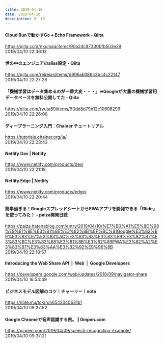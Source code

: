 ```yaml
---
title: 2019-04-10
date: 2019-04-10
description: B! 10
---
```


#### Cloud Runで動かすGo + Echo Framework - Qiita
https://qiita.com/nkumag/items/90a24c87330bfb503e29<br>
2019/04/10 22:36:13<br>


#### 世の中のエンジニアのalias設定 - Qiita
https://qiita.com/reireias/items/d906ab086c3bc4c22147<br>
2019/04/10 22:27:28<br>


#### 「機械学習はデータ集めるのが一番大変・・・」⇛Googleが大量の機械学習用データベースを無料公開してた - Qiita
https://qiita.com/ryuta69/items/90dd8d79b12e10606299<br>
2019/04/10 22:26:00<br>


#### ディープラーニング入門：Chainer チュートリアル
https://tutorials.chainer.org/ja/<br>
2019/04/10 22:23:43<br>


####       Netlify Dev | Netlify  
https://www.netlify.com/products/dev/<br>
2019/04/10 22:21:18<br>


####       Netlify Edge | Netlify  
https://www.netlify.com/products/edge/<br>
2019/04/10 22:20:44<br>


#### 簡単過ぎる！GoogleスプレッドシートからPWAアプリを開発できる「Glide」を使ってみた！ - paiza開発日誌
https://paiza.hatenablog.com/entry/2019/04/10/%E7%B0%A1%E5%8D%98%E9%81%8E%E3%81%8E%E3%82%8B%EF%BC%81Google%E3%82%B9%E3%83%97%E3%83%AC%E3%83%83%E3%83%89%E3%82%B7%E3%83%BC%E3%83%88%E3%81%8B%E3%82%89PWA%E3%82%A2%E3%83%97%E3%83%AA%E3%82%92%E9%96%8B<br>
2019/04/10 22:18:57<br>


#### Introducing the Web Share API  |  Web       |  Google Developers
https://developers.google.com/web/updates/2016/09/navigator-share<br>
2019/04/10 16:54:49<br>


#### ビジネスモデル図解のコツ｜チャーリー｜note
https://note.mu/tck/n/n65420c0631b1<br>
2019/04/10 09:37:52<br>


#### Google Chromeで音声認識する例。 | Ginpen.com
https://ginpen.com/2019/04/09/speech-recognition-example/<br>
2019/04/10 09:37:21<br>


